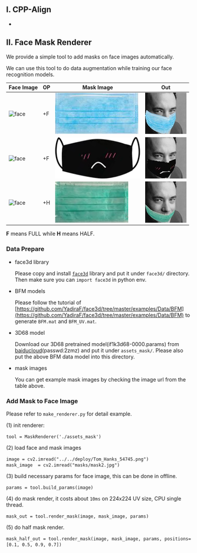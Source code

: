 
## I. CPP-Align
 
  -

## II. Face Mask Renderer

We provide a simple tool to add masks on face images automatically.

We can use this tool to do data augmentation while training our face recognition models.

| Face Image  | OP | Mask Image | Out |  
| ------- | ------ | --------- | ----------- |  
|  <img src="https://github.com/deepinsight/insightface/blob/master/deploy/Tom_Hanks_54745.png" alt="face" height="112" /> | +F  | <img src="https://github.com/nttstar/insightface-resources/blob/master/images/mask1.jpg" alt="mask" height="112" />     | <img src="https://github.com/nttstar/insightface-resources/blob/master/images/mask_out1.jpg?raw=true" alt="mask" height="112" />      | 
|  <img src="https://github.com/deepinsight/insightface/blob/master/deploy/Tom_Hanks_54745.png" alt="face" height="112" /> | +F  | <img src="https://github.com/nttstar/insightface-resources/blob/master/images/black-mask.png" alt="mask" height="112" />     | <img src="https://github.com/nttstar/insightface-resources/blob/master/images/mask_out3.jpg?raw=true" alt="mask" height="112" />      | 
|  <img src="https://github.com/deepinsight/insightface/blob/master/deploy/Tom_Hanks_54745.png" alt="face" height="112" /> | +H  | <img src="https://github.com/nttstar/insightface-resources/blob/master/images/mask2.jpg?raw=true" alt="mask" height="112" />     | <img src="https://github.com/nttstar/insightface-resources/blob/master/images/mask_out2h.jpg?raw=true" alt="mask" height="112" />      | 

**F** means FULL while **H** means HALF.

### Data Prepare

- face3d library

   Please copy and install [`face3d`](https://github.com/YadiraF/face3d) library and put it under `face3d/` directory. Then make sure you can `import face3d` in python env.
  
- BFM models

   Please follow the tutorial of [https://github.com/YadiraF/face3d/tree/master/examples/Data/BFM](https://github.com/YadiraF/face3d/tree/master/examples/Data/BFM) to generate `BFM.mat` and `BFM_UV.mat`.
   
- 3D68 model

   Download our 3D68 pretrained model(if1k3d68-0000.params) from [baiducloud](https://pan.baidu.com/s/1f9UtTpaW4l65DMRZ5wmJew)(passwd:2zmz) and put it under `assets_mask/`. Please also put the above BFM data model into this directory.
   
- mask images

   You can get example mask images by checking the image url from the table above.
   
### Add Mask to Face Image

Please refer to `make_renderer.py` for detail example. 

(1) init renderer:
```
tool = MaskRenderer('./assets_mask')
```

(2) load face and mask images
```
image = cv2.imread("../../deploy/Tom_Hanks_54745.png")
mask_image  = cv2.imread("masks/mask2.jpg")
```

(3) build necessary params for face image, this can be done in offline.
```
params = tool.build_params(image)
```

(4) do mask render, it costs about `10ms` on 224x224 UV size, CPU single thread.
```
mask_out = tool.render_mask(image, mask_image, params)
```

(5) do half mask render.
```
mask_half_out = tool.render_mask(image, mask_image, params, positions=[0.1, 0.5, 0.9, 0.7])
```
